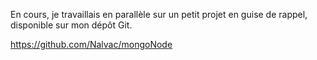 En cours, je travaillais en parallèle sur un petit projet en guise de rappel, disponible sur mon dépôt Git.

https://github.com/Nalvac/mongoNode